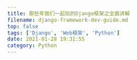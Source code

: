 ```yaml
---
title: 那些年我们一起玩的Django框架之全面讲解
filename: django-framework-dev-guide.md
top: false
tags: ['Django', 'Web框架', 'Python']
date: 2021-01-28 19:31:55
category: Python
---
```

